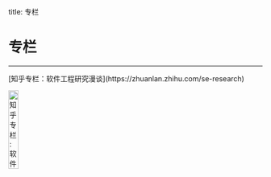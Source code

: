 title: 专栏 

# 专栏
<hr>
[知乎专栏：软件工程研究漫谈](https://zhuanlan.zhihu.com/se-research)

<!-- ![知乎专栏](../../../static/photo/jyy-zhihu-column.png) -->
<img src="../../../static/photo/jyy-zhihu-column.png" alt = "知乎专栏: 软件工程研究漫谈" style="width: 20%; height: 20%"/>​

